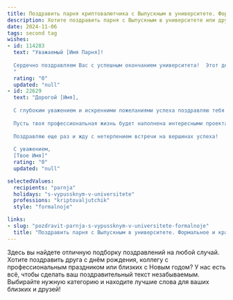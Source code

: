 ```yaml
---
title: Поздравить парня криптовалютчика с Выпускным в университете. Формальное и красивое
description: Хотите поздравить парня с Выпускным в университете или другим праздником? Наш ИИ создаст незабываемое поздравление, а вы обязательно выделитесь среди других.  
date: 2024-11-06
tags: second tag
wishes:
- id: 114283
  text: "Уважаемый [Имя Парня]!
  
  Сердечно поздравляем Вас с успешным окончанием университета!  Этот день знаменует собой завершение важного этапа Вашей жизни и начало блестящей карьеры в перспективной сфере криптовалют. Желаем Вам дальнейших успехов,  новых открытий и больших достижений в выбранной профессии. Пусть Ваш профессиональный путь будет полон инноваций и процветания!
  "
  rating: "0"
  updated: "null"
- id: 22629
  text: "Дорогой [Имя],
  
  С глубоким уважением и искренними пожеланиями успеха поздравляю тебя с выпускным вечером! Этот день стал возможен благодаря твоему упорству, трудолюбию и непоколебимой вере в свои силы. Ты прошел долгий путь, освоил сложные аспекты криптовалютного мира и теперь стоишь на пороге новых горизонтов.
  
  Пусть твоя профессиональная жизнь будет наполнена интересными проектами, успешными сделками и новыми вызовами, которые ты сможешь превратить в победы. Желаю тебе оставаться таким же целеустремленным и инновационным криптовалютчиком, который способен изменить мир к лучшему.
  
  Поздравляю еще раз и жду с нетерпением встречи на вершинах успеха!
  
  С уважением,
  [Твое Имя]"
  rating: "0"
  updated: "null"

selectedValues:
  recipients: "parnja"
  holidays: "s-vypussknym-v-universitete"
  professions: "kriptovaljutchik"
  style: "formalnoje"

links:
- slug: "pozdravit-parnja-s-vypussknym-v-universitete-formalnoje"
  title: "Поздравить парня с Выпускным в университете. Формальное и красивое"
---
```


Здесь вы найдете отличную подборку поздравлений на любой случай.
Хотите поздравить друга с днём рождения, коллегу с профессиональным праздником или близких с Новым годом? У нас есть всё, чтобы сделать ваш поздравительный текст незабываемым. Выбирайте нужную категорию и находите лучшие слова для ваших близких и друзей!
